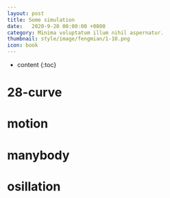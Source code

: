 ```yaml
---
layout: post
title: Some simulation 
date:   2020-9-20 00:00:00 +0800
category: Minima voluptatum illum nihil aspernatur.
thumbnail: style/image/fengmian/1-10.png
icon: book
---
```





* content
{:toc}





# 28-curve








# motion








# manybody








# osillation



































